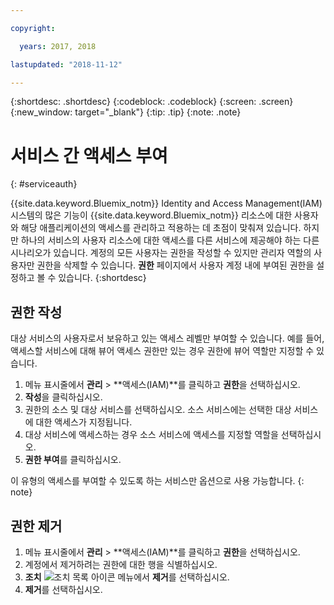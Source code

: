 ```yaml
---

copyright:

  years: 2017, 2018

lastupdated: "2018-11-12"

---
```


{:shortdesc: .shortdesc}
{:codeblock: .codeblock}
{:screen: .screen}
{:new_window: target="_blank"}
{:tip: .tip}
{:note: .note}


# 서비스 간 액세스 부여
{: #serviceauth}

{{site.data.keyword.Bluemix_notm}} Identity and Access Management(IAM) 시스템의 많은 기능이 {{site.data.keyword.Bluemix_notm}} 리소스에 대한 사용자와 해당 애플리케이션의 액세스를 관리하고 적용하는 데 초점이 맞춰져 있습니다. 하지만 하나의 서비스의 사용자 리소스에 대한 액세스를 다른 서비스에 제공해야 하는 다른 시나리오가 있습니다. 계정의 모든 사용자는 권한을 작성할 수 있지만 관리자 역할의 사용자만 권한을 삭제할 수 있습니다. **권한** 페이지에서 사용자 계정 내에 부여된 권한을 설정하고 볼 수 있습니다.
{:shortdesc}

## 권한 작성

대상 서비스의 사용자로서 보유하고 있는 액세스 레벨만 부여할 수 있습니다. 예를 들어, 액세스할 서비스에 대해 뷰어 액세스 권한만 있는 경우 권한에 뷰어 역할만 지정할 수 있습니다.

1. 메뉴 표시줄에서 **관리** &gt; **액세스(IAM)**를 클릭하고 **권한**을 선택하십시오. 
2. **작성**을 클릭하십시오.
3. 권한의 소스 및 대상 서비스를 선택하십시오. 소스 서비스에는 선택한 대상 서비스에 대한 액세스가 지정됩니다.
4. 대상 서비스에 액세스하는 경우 소스 서비스에 액세스를 지정할 역할을 선택하십시오.
5. **권한 부여**를 클릭하십시오.

이 유형의 액세스를 부여할 수 있도록 하는 서비스만 옵션으로 사용 가능합니다.
{: note}

## 권한 제거

1. 메뉴 표시줄에서 **관리** &gt; **액세스(IAM)**를 클릭하고 **권한**을 선택하십시오. 
2. 계정에서 제거하려는 권한에 대한 행을 식별하십시오.
3. **조치** ![조치 목록 아이콘](../icons/action-menu-icon.svg) 메뉴에서 **제거**를 선택하십시오.
5. **제거**를 선택하십시오.
